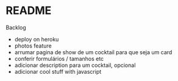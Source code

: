 # README

Backlog

- deploy on heroku
- photos feature
- arrumar pagina de show de um cocktail para que seja um card
- conferir formulários / tamanhos etc
- adicionar description para um cocktail, opcional
- adicionar cool stuff with javascript
